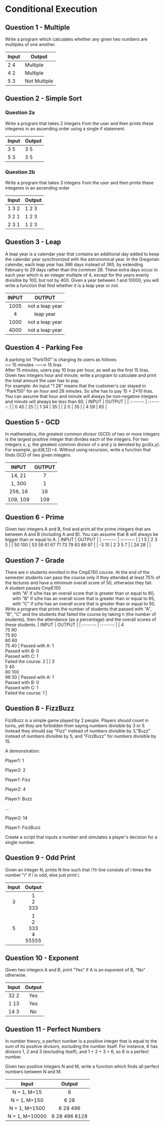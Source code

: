 # Conditional Execution

## Question 1 - Multiple
Write a program which calculates whether any given two numbers are multiples of one another.

| Input | Output       |
| ----- | ------------ |
| 2 4   | Multiple     |
| 4 2   | Multiple     |
| 5 3   | Not Multiple |

## Question 2 - Simple Sort

### Question 2a

Write a program that takes 2 integers from the user and then prints these integeres in an ascending order using a single if statement.

| Input | Output |
| ----- | ------ |
| 3 5   | 3 5    |
| 5 3   | 3 5    |

### Question 2b

Write a program that takes 3 integers from the user and then prints these integeres in an ascending order

| Input | Output |
| ----- | ------ |
| 1 3 2 | 1 2 3  |
| 3 2 1 | 1 2 3  |
| 2 3 1 | 1 2 3  |

## Question 3 - Leap
A leap year is a calendar year that contains an additional day added to keep the calendar year synchronized with the astronomical year. In the Gregorian calendar, each leap year has 366 days instead of 365, by extending February to 29 days rather than the common 28.
These extra days occur in each year which is an integer multiple of 4, except for the years evenly divisible by 100, but not by 400. Given a year between 1 and 10000, you will write a function that find whether it is a leap year or not.
  
  |  INPUT | OUTPUT |
| :------: | :------: |
| 1005 | not a leap year |
| 4 | leap year |
| 1000 | not a leap year |
| 4000 | not a leap year |

## Question 4 - Parking Fee
A parking lot "Park150" is charging its users as follows:  
  <= 15 minutes ---> 15 liras  
  After 15 minutes, users pay 10 liras per hour, as well as the first 15 liras.  
Given two integers hour and minute, write a program to calculate and print the total amount the user has to pay.  
For example: An input "1 28" means that the customer's car stayed in "Park150" for an hour and 28 minutes. So s/he has to pay 15 + 2\*10 liras.
You can assume that hour and minute will always be non-negative integers and minute will always be less than 60.
  |  INPUT | OUTPUT |
| :------: | :------: |
| 0 45 | 25 |
| 1 34 | 35 |
| 2 0 | 35 |
| 4 59 | 65 |

## Question 5 - GCD
In mathematics, the greatest common divisor (GCD) of two or more integers is the largest positive integer that divides each of the integers. For two integers x, y, the greatest common divisor of x and y is denoted by gcd(x,y).
For example, gcd(8,12)=4. Without using recursion, write a function that finds GCD of two given integers.

  |  INPUT | OUTPUT |
| :------: | :------: |
| 14, 21 | 7 |
| 1, 300 | 1 |
| 256, 16 | 16 |
| 109, 109 | 109 |

## Question 6 - Prime
Given two integers A and B, find and print all the prime integers that are between A and B (including A and B). You can assume that B will always be bigger than or equal to A.
  |  INPUT | OUTPUT |
| :------: | :------: |
| 1 5 | 2 3 5 |
| 50 100 | 53 59 61 67 71 73 79 83 89 97 |
| -3 10 | 2 3 5 7 |
| 24 28 |   |

## Question 7 - Grade
There are n students enrolled in the CmpE150 course. At the end of the semester students can pass the course only if they attended at least 75% of the lectures and have a minimum overall score of 50, otherwise they fail.  
A student passes CmpE150  
&nbsp;&nbsp;&nbsp;&nbsp;&nbsp;&nbsp;with "A" if s/he has an overall score that is greater than or equal to 80,  
&nbsp;&nbsp;&nbsp;&nbsp;&nbsp;&nbsp;with "B" if s/he has an overall score that is greater than or equal to 65,  
&nbsp;&nbsp;&nbsp;&nbsp;&nbsp;&nbsp;with "C" if s/he has an overall score that is greater than or equal to 50.  
Write a program that prints the number of students that passed with "A", "B", "C" and the students that failed the course by taking n (the number of students), then the attendance (as a percentage) and the overall scores of these students.
  |  INPUT | OUTPUT |
| :------: | :------: |
| 4 <br />75 90 <br />75 60 <br />60 60 <br />75 40 | Passed with A: 1 <br />Passed with B: 0 <br />Passed with C: 1 <br />Failed the course: 2 |
| 3<br />5 40<br />80 100<br />98 50 | Passed with A: 1<br />Passed with B: 0<br />Passed with C: 1<br />Failed the course: 1 |

## Question 8 - FizzBuzz
FizzBuzz is a simple game played by 2 people. Players should count in turns, yet they are forbidden from saying numbers divisible by 3 or 5. Instead they should say "Fizz" instead of numbers divisible by 3,"Buzz" instead of numbers divisible by 5, and "FizzBuzz" for numbers divisible by 15.

A demonstration:

Player1: 1

Player2: 2

Player1: Fizz

Player2: 4

Player1: Buzz

...

Player2: 14

Player1: FizzBuzz

Create a script that inputs a number and simulates a player's decision for a single number.

## Question 9 - Odd Print
Given an integer N, prints N line such that i'th line consists of i times the number "i" if i is odd, else just print i.

|  Input| Output|
| :------: | :------: |
| 3 | 1<br />2<br />333|
| 5 | 1<br />2<br />333<br />4<br />55555|

## Question 10 - Exponent
Given two integers A and B, print "Yes" if A is an exponent of B, "No" otherwise.

|  Input| Output|
| :------: | :------: |
| 32 2 | Yes|
| 1 13 | Yes|
| 14 3 | No|

## Question 11 - Perfect Numbers

In number theory, a perfect number is a positive integer that is equal to the sum of its positive divisors, excluding the number itself. For instance, 6 has divisors 1, 2 and 3 (excluding itself), and 1 + 2 + 3 = 6, so 6 is a perfect number.

Given two positive integers N and M, write a function which finds all perfect numbers between N and M.

|  Input| Output|
| :------: | :------: |
| N = 1, M=15|6 |
| N = 1, M=150|6 28 |
| N = 1, M=1500|6 28 496 |
| N = 1, M=10000|6 28 496 8128 |

